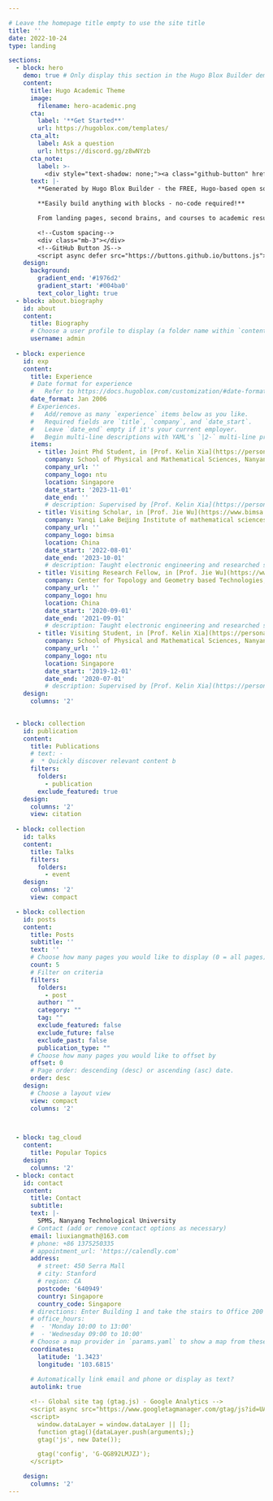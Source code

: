```yaml
---

# Leave the homepage title empty to use the site title
title: ''
date: 2022-10-24
type: landing

sections:
  - block: hero
    demo: true # Only display this section in the Hugo Blox Builder demo site
    content:
      title: Hugo Academic Theme
      image:
        filename: hero-academic.png
      cta:
        label: '**Get Started**'
        url: https://hugoblox.com/templates/
      cta_alt:
        label: Ask a question
        url: https://discord.gg/z8wNYzb
      cta_note:
        label: >-
          <div style="text-shadow: none;"><a class="github-button" href="https://github.com/HugoBlox/hugo-blox-builder" data-icon="octicon-star" data-size="large" data-show-count="true" aria-label="Star">Star Hugo Blox Builder</a></div><div style="text-shadow: none;"><a class="github-button" href="https://github.com/HugoBlox/theme-academic-cv" data-icon="octicon-star" data-size="large" data-show-count="true" aria-label="Star">Star the Academic template</a></div>
      text: |-
        **Generated by Hugo Blox Builder - the FREE, Hugo-based open source website builder trusted by 500,000+ sites.**

        **Easily build anything with blocks - no-code required!**

        From landing pages, second brains, and courses to academic resumés, conferences, and tech blogs.

        <!--Custom spacing-->
        <div class="mb-3"></div>
        <!--GitHub Button JS-->
        <script async defer src="https://buttons.github.io/buttons.js"></script>
    design:
      background:
        gradient_end: '#1976d2'
        gradient_start: '#004ba0'
        text_color_light: true
  - block: about.biography
    id: about
    content:
      title: Biography
      # Choose a user profile to display (a folder name within `content/authors/`)
      username: admin
    
  - block: experience
    id: exp
    content:
      title: Experience
      # Date format for experience
      #   Refer to https://docs.hugoblox.com/customization/#date-format
      date_format: Jan 2006
      # Experiences.
      #   Add/remove as many `experience` items below as you like.
      #   Required fields are `title`, `company`, and `date_start`.
      #   Leave `date_end` empty if it's your current employer.
      #   Begin multi-line descriptions with YAML's `|2-` multi-line prefix.
      items:
        - title: Joint Phd Student, in [Prof. Kelin Xia](https://personal.ntu.edu.sg/XIAKELIN/)'s group
          company: School of Physical and Mathematical Sciences, Nanyang Technological University
          company_url: ''
          company_logo: ntu
          location: Singapore
          date_start: '2023-11-01'
          date_end: ''
          # description: Supervised by [Prof. Kelin Xia](https://personal.ntu.edu.sg/XIAKELIN/)
        - title: Visiting Scholar, in [Prof. Jie Wu](https://www.bimsa.cn/newsinfo/580993.html)'s group
          company: Yanqi Lake Beĳing Institute of mathematical sciences and applications (BIMSA)
          company_url: ''
          company_logo: bimsa
          location: China
          date_start: '2022-08-01'
          date_end: '2023-10-01'
          # description: Taught electronic engineering and researched semiconductor physics.
        - title: Visiting Research Fellow, in [Prof. Jie Wu](https://www.bimsa.cn/newsinfo/580993.html)'s group
          company: Center for Topology and Geometry based Technologies, Hebei Normal University
          company_url: ''
          company_logo: hnu
          location: China
          date_start: '2020-09-01'
          date_end: '2021-09-01'
          # description: Taught electronic engineering and researched semiconductor physics.
        - title: Visiting Student, in [Prof. Kelin Xia](https://personal.ntu.edu.sg/XIAKELIN/)'s group
          company: School of Physical and Mathematical Sciences, Nanyang Technological University
          company_url: ''
          company_logo: ntu
          location: Singapore
          date_start: '2019-12-01'
          date_end: '2020-07-01'
          # description: Supervised by [Prof. Kelin Xia](https://personal.ntu.edu.sg/XIAKELIN/)
    design:
      columns: '2'
      

  - block: collection
    id: publication
    content:
      title: Publications
      # text: -
      #  * Quickly discover relevant content b
      filters:
        folders:
          - publication
        exclude_featured: true
    design:
      columns: '2'
      view: citation
    
  - block: collection
    id: talks
    content:
      title: Talks
      filters:
        folders:
          - event
    design:
      columns: '2'
      view: compact

  - block: collection
    id: posts
    content:
      title: Posts
      subtitle: ''
      text: ''
      # Choose how many pages you would like to display (0 = all pages)
      count: 5
      # Filter on criteria
      filters:
        folders:
          - post
        author: ""
        category: ""
        tag: ""
        exclude_featured: false
        exclude_future: false
        exclude_past: false
        publication_type: ""
      # Choose how many pages you would like to offset by
      offset: 0
      # Page order: descending (desc) or ascending (asc) date.
      order: desc
    design:
      # Choose a layout view
      view: compact
      columns: '2'


    
  - block: tag_cloud
    content:
      title: Popular Topics
    design:
      columns: '2'
  - block: contact
    id: contact
    content:
      title: Contact
      subtitle:
      text: |-
        SPMS, Nanyang Technological University
      # Contact (add or remove contact options as necessary)
      email: liuxiangmath@163.com
      # phone: +86 1375250335
      # appointment_url: 'https://calendly.com'
      address:
        # street: 450 Serra Mall
        # city: Stanford
        # region: CA
        postcode: '640949'
        country: Singapore
        country_code: Singapore
      # directions: Enter Building 1 and take the stairs to Office 200 on Floor 2
      # office_hours:
      #  - 'Monday 10:00 to 13:00'
      #  - 'Wednesday 09:00 to 10:00'
      # Choose a map provider in `params.yaml` to show a map from these coordinates
      coordinates:
        latitude: '1.3423' 
        longitude: '103.6815'  
      
      # Automatically link email and phone or display as text?
      autolink: true

      <!-- Global site tag (gtag.js) - Google Analytics -->
      <script async src="https://www.googletagmanager.com/gtag/js?id=UA-XXXXXXXX-X"></script>
      <script>
        window.dataLayer = window.dataLayer || [];
        function gtag(){dataLayer.push(arguments);}
        gtag('js', new Date());

        gtag('config', 'G-QG892LMJZJ');
      </script>

    design:
      columns: '2'
---
```

